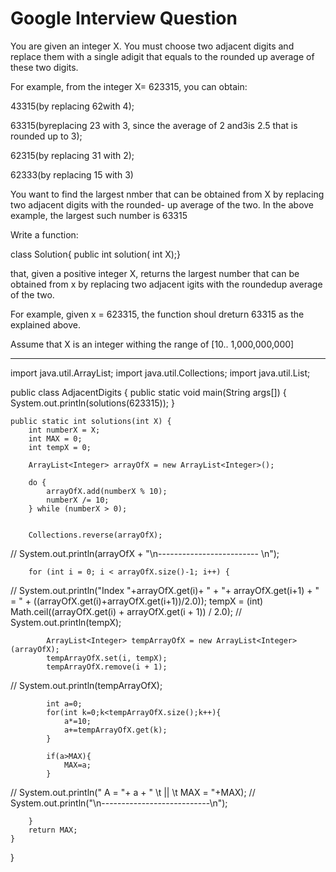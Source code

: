 # Google Interview Question

You are given an integer X. You must choose two adjacent digits and replace them with a single adigit that equals to the rounded up average of these two digits.

For example, from the integer X= 623315, you can obtain:

43315(by replacing 62with 4);

63315(byreplacing 23 with 3, since the average of 2 and3is 2.5 that is rounded up to 3);

62315(by replacing 31 with 2);

62333(by replacing 15 with 3)

You want to find the largest nmber that can be obtained from X by replacing two adjacent digits with the rounded- up average of the two. In the above example, the largest such number is 63315

Write a function:

class Solution{ public int solution( int X);}

that, given a positive integer X, returns the largest number that can be obtained from x by replacing two adjacent igits with the roundedup average of the two.

For example, given x = 623315, the function shoul dreturn 63315 as the explained above.

Assume that X is an integer withing the range of [10.. 1,000,000,000]




--------------------------------------------------------------------------------------------------------------------------------------


import java.util.ArrayList;
import java.util.Collections;
import java.util.List;

public class AdjacentDigits {
	public static void main(String args[]) {
		System.out.println(solutions(623315));
	}

	public static int solutions(int X) {
		int numberX = X;
		int MAX = 0;
		int tempX = 0;
		
		ArrayList<Integer> arrayOfX = new ArrayList<Integer>();
		
		do {
			arrayOfX.add(numberX % 10);
			numberX /= 10;
		} while (numberX > 0);

		
		Collections.reverse(arrayOfX);
//		System.out.println(arrayOfX + "\n------------------------- \n");
				
		for (int i = 0; i < arrayOfX.size()-1; i++) {
//			System.out.println("Index "+arrayOfX.get(i)+ " + "+ arrayOfX.get(i+1) + " = " + ((arrayOfX.get(i)+arrayOfX.get(i+1))/2.0));
			tempX =  (int) Math.ceil((arrayOfX.get(i) + arrayOfX.get(i + 1)) / 2.0);
//			System.out.println(tempX);
			
			
			ArrayList<Integer> tempArrayOfX = new ArrayList<Integer>(arrayOfX);
			tempArrayOfX.set(i, tempX);
			tempArrayOfX.remove(i + 1);
			
//			System.out.println(tempArrayOfX);
			
			
			int a=0;
			for(int k=0;k<tempArrayOfX.size();k++){ 
				a*=10;
				a+=tempArrayOfX.get(k); 
			}
			
			if(a>MAX){
				MAX=a;
			}
//			System.out.println(" A =  "+ a + "  \t  || \t MAX =  "+MAX);
//			System.out.println("\n---------------------------\n");

		}
		return MAX;
	}
}
